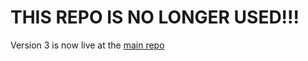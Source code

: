 # THIS REPO IS NO LONGER USED!!!
Version 3 is now live at the [main repo](https://github.com/erincatto/box2d)
